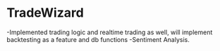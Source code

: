 # TradeWizard
-Implemented trading logic and realtime trading as well, will implement backtesting as a feature and db functions
-Sentiment Analysis. 
